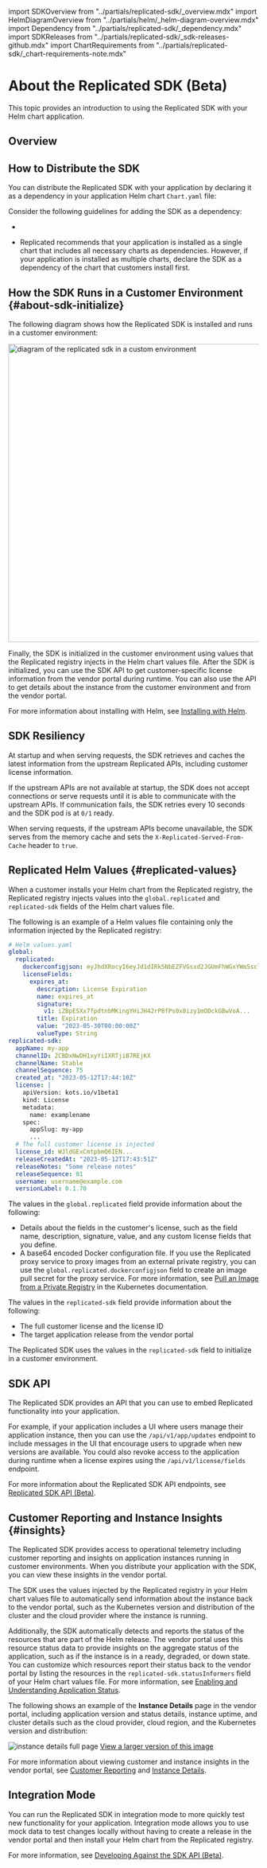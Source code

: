 import SDKOverview from "../partials/replicated-sdk/_overview.mdx"
import HelmDiagramOverview from "../partials/helm/_helm-diagram-overview.mdx"
import Dependency from "../partials/replicated-sdk/_dependency.mdx"
import SDKReleases from "../partials/replicated-sdk/_sdk-releases-github.mdx"
import ChartRequirements from "../partials/replicated-sdk/_chart-requirements-note.mdx"

# About the Replicated SDK (Beta)

This topic provides an introduction to using the Replicated SDK with your Helm chart application.

## Overview

<SDKOverview/>

## How to Distribute the SDK

You can distribute the Replicated SDK with your application by declaring it as a dependency in your application Helm chart `Chart.yaml` file:

<Dependency/>

<SDKReleases/>

Consider the following guidelines for adding the SDK as a dependency:

* <ChartRequirements/>

* Replicated recommends that your application is installed as a single chart that includes all necessary charts as dependencies. However, if your application is installed as multiple charts, declare the SDK as a dependency of the chart that customers install first.

## How the SDK Runs in a Customer Environment {#about-sdk-initialize}

The following diagram shows how the Replicated SDK is installed and runs in a customer environment:

<img src="/images/sdk-overview-diagram.png" alt="diagram of the replicated sdk in a custom environment" width="600px"/> 

<HelmDiagramOverview/>

Finally, the SDK is initialized in the customer environment using values that the Replicated registry injects in the Helm chart values file. After the SDK is initialized, you can use the SDK API to get customer-specific license information from the vendor portal during runtime. You can also use the API to get details about the instance from the customer environment and from the vendor portal.

For more information about installing with Helm, see [Installing with Helm](install-with-helm).

## SDK Resiliency

At startup and when serving requests, the SDK retrieves and caches the latest information from the upstream Replicated APIs, including customer license information.

If the upstream APIs are not available at startup, the SDK does not accept connections or serve requests until it is able to communicate with the upstream APIs. If communication fails, the SDK retries every 10 seconds and the SDK pod is at `0/1` ready.

When serving requests, if the upstream APIs become unavailable, the SDK serves from the memory cache and sets the `X-Replicated-Served-From-Cache` header to `true`.

## Replicated Helm Values {#replicated-values}

When a customer installs your Helm chart from the Replicated registry, the Replicated registry injects values into the `global.replicated` and `replicated-sdk` fields of the Helm chart values file. 

The following is an example of a Helm values file containing only the information injected by the Replicated registry:

```yaml
# Helm values.yaml
global:
  replicated:
    dockerconfigjson: eyJhdXRocyI6eyJd1dIRk5NbEZFVGsxd2JGUmFhWGxYWm5scloyNVRSV1pPT2pKT2NGaHhUVEpSUkU1...
    licenseFields:
      expires_at:
        description: License Expiration
        name: expires_at
        signature:
          v1: iZBpESXx7fpdtnbMKingYHiJH42rP8fPs0x8izy1mODckGBwVoA... 
        title: Expiration
        value: "2023-05-30T00:00:00Z"
        valueType: String
replicated-sdk:
  appName: my-app
  channelID: 2CBDxNwDH1xyYiIXRTjiB7REjKX
  channelName: Stable
  channelSequence: 75
  created_at: "2023-05-12T17:44:10Z"
  license: | 
    apiVersion: kots.io/v1beta1
    kind: License
    metadata:
      name: examplename
    spec:
      appSlug: my-app
      ...       
  # The full customer license is injected
  license_id: WJldGExCmtpbmQ6IEN...
  releaseCreatedAt: "2023-05-12T17:43:51Z"
  releaseNotes: "Some release notes"
  releaseSequence: 81
  username: username@example.com
  versionLabel: 0.1.70
```

The values in the `global.replicated` field provide information about the following:
* Details about the fields in the customer's license, such as the field name, description, signature, value, and any custom license fields that you define.
* A base64 encoded Docker configuration file. If you use the Replicated proxy service to proxy images from an external private registry, you can use the `global.replicated.dockerconfigjson` field to create an image pull secret for the proxy service. For more information, see [Pull an Image from a Private Registry](https://kubernetes.io/docs/tasks/configure-pod-container/pull-image-private-registry) in the Kubernetes documentation. 

The values in the `replicated-sdk` field provide information about the following:
* The full customer license and the license ID
* The target application release from the vendor portal

The Replicated SDK uses the values in the `replicated-sdk` field to initialize in a customer environment.

## SDK API 

The Replicated SDK provides an API that you can use to embed Replicated functionality into your application.

For example, if your application includes a UI where users manage their application instance, then you can use the `/api/v1/app/updates` endpoint to include messages in the UI that encourage users to upgrade when new versions are available. You could also revoke access to the application during runtime when a license expires using the `/api/v1/license/fields` endpoint.

For more information about the Replicated SDK API endpoints, see [Replicated SDK API (Beta)](/reference/replicated-sdk-apis).

## Customer Reporting and Instance Insights {#insights}

The Replicated SDK provides access to operational telemetry including customer reporting and insights on application instances running in customer environments. When you distribute your application with the SDK, you can view these insights in the vendor portal.

The SDK uses the values injected by the Replicated registry in your Helm chart values file to automatically send information about the instance back to the vendor portal, such as the Kubernetes version and distribution of the cluster and the cloud provider where the instance is running.

Additionally, the SDK automatically detects and reports the status of the resources that are part of the Helm release. The vendor portal uses this resource status data to provide insights on the aggregate status of the application, such as if the instance is in a ready, degraded, or down state. You can customize which resources report their status back to the vendor portal by listing the resources in the `replicated-sdk.statusInformers` field of your Helm chart values file. For more information, see [Enabling and Understanding Application Status](insights-app-status).

The following shows an example of the **Instance Details** page in the vendor portal, including application version and status details, instance uptime, and cluster details such as the cloud provider, cloud region, and the Kubernetes version and distribution:

![instance details full page](/images/instance-details.png)
[View a larger version of this image](/images/instance-details.png)

For more information about viewing customer and instance insights in the vendor portal, see [Customer Reporting](customer-reporting) and [Instance Details](instance-insights-details).

## Integration Mode

You can run the Replicated SDK in integration mode to more quickly test new functionality for your application. Integration mode allows you to use mock data to test changes locally without having to create a release in the vendor portal and then install your Helm chart from the Replicated registry.

For more information, see [Developing Against the SDK API (Beta)](replicated-sdk-development).